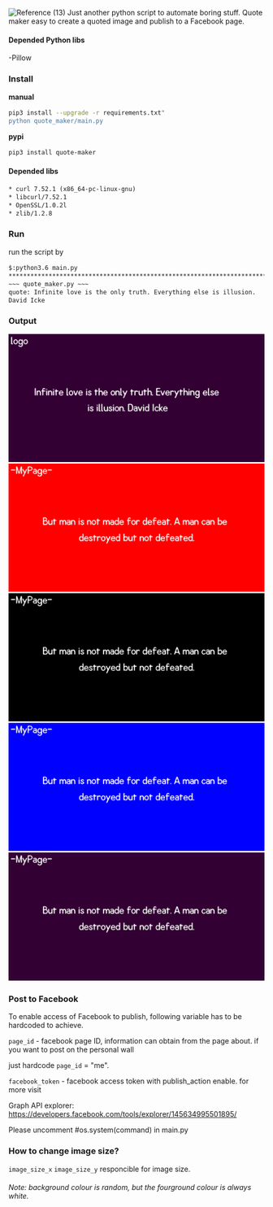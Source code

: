 ![Reference (13)](https://user-images.githubusercontent.com/2623563/144739215-6b1cac28-fe6e-4ee0-8355-baa11443b1de.png)
Just another python script to automate boring stuff. Quote maker easy to create a quoted image and publish to a Facebook page. 

#### Depended Python libs

-Pillow

### Install 
**manual**
```sh
pip3 install --upgrade -r requirements.txt"
python quote_maker/main.py
```

**pypi**
```sh
pip3 install quote-maker
```

#### Depended libs

    * curl 7.52.1 (x86_64-pc-linux-gnu) 
    * libcurl/7.52.1 
    * OpenSSL/1.0.2l 
    * zlib/1.2.8

### Run

run the script by 

    $:python3.6 main.py
    ****************************************************************************************
    ​~~~ quote_maker.py ~~~
    quote: Infinite love is the only truth. Everything else is illusion. David Icke

### Output

![](images/de201299-1307-4b94-856a-da362ea1f1ce.png)
![](images/406a9722-67fd-4365-b2a1-70dfb5e393e3.png)
![](images/95128597-da6a-4b4f-af1b-457b452f22d5.png) 
![](images/8f7e289e-c782-4c4e-af29-9d8b70d4170e.png)
![](images/9f4bad89-69a6-4cfb-af53-38f64bbd9d99.png)

### Post to Facebook

To enable access of Facebook to publish, following variable has to be hardcoded to achieve. 

`page_id`  - facebook page ID, information can obtain from the page about. if you want to post on the personal wall 

just hardcode `page_id` = "me".

`facebook_token` - facebook access token with publish_action enable. for more visit

 Graph API explorer: https://developers.facebook.com/tools/explorer/145634995501895/

Please uncomment #os.system(command) in main.py

### How to change image size?

`image_size_x` `image_size_y` responcible for image size.



###### Note: background colour is random, but the fourground colour is always white. 

